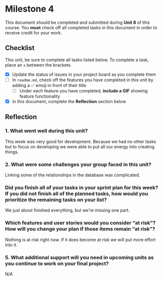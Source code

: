 # Milestone 4

This document should be completed and submitted during **Unit 8** of this course. You **must** check off all completed tasks in this document in order to receive credit for your work.

## Checklist

This unit, be sure to complete all tasks listed below. To complete a task, place an `x` between the brackets.

- [x] Update the status of issues in your project board as you complete them
- [ ] In `readme.md`, check off the features you have completed in this unit by adding a ✅ emoji in front of their title
  - [ ] Under each feature you have completed, **include a GIF** showing feature functionality
- [x] In this document, complete the **Reflection** section below

## Reflection

### 1. What went well during this unit?

This week was very good for development. Because we had no other tasks but to focus on developing we were able to put all our energy into creating things.

### 2. What were some challenges your group faced in this unit?

Linking some of the relationships in the database was complicated.

### Did you finish all of your tasks in your sprint plan for this week? If you did not finish all of the planned tasks, how would you prioritize the remaining tasks on your list?

We just about finished everything, but we're missing one part.

### Which features and user stories would you consider “at risk”? How will you change your plan if those items remain “at risk”?

Nothing is at risk right now. If it does become at risk we will put more effort into it.

### 5. What additional support will you need in upcoming units as you continue to work on your final project?

N/A
